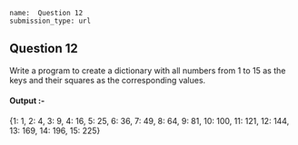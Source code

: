```ngMeta
name:  Question 12
submission_type: url
```
## Question 12

Write a program to create a dictionary with all numbers from 1 to 15 as the keys and their squares as the corresponding values.


#### Output :-

{1: 1, 2: 4, 3: 9, 4: 16, 5: 25, 6: 36, 7: 49, 8: 64, 9: 81, 10: 100, 11: 121, 12: 144, 13: 169, 14: 196, 15: 225}
 


